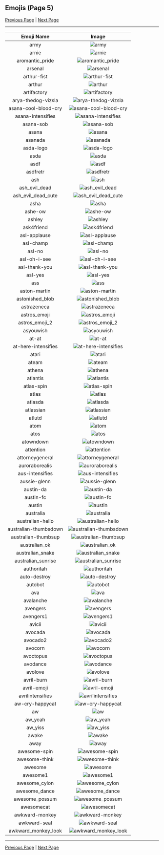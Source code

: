
## Emojis (Page 5)

[Previous Page](/docs/hc/page-a-0004.md)
  | [Next Page](/docs/hc/page-a-0006.md)

<hr />

|Emoji Name|Image|
| :-: | :-: |
|army| ![army](/emojis/hc/army.png)|
|arnie| ![arnie](/emojis/hc/arnie.jpg)|
|aromantic_pride| ![aromantic_pride](/emojis/hc/aromantic_pride.png)|
|arsenal| ![arsenal](/emojis/hc/arsenal.png)|
|arthur-fist| ![arthur-fist](/emojis/hc/arthur-fist.png)|
|arthur| ![arthur](/emojis/hc/arthur.jpg)|
|artifactory| ![artifactory](/emojis/hc/artifactory.png)|
|arya-thedog-vizsla| ![arya-thedog-vizsla](/emojis/hc/arya-thedog-vizsla.jpg)|
|asana-cool-blood-cry| ![asana-cool-blood-cry](/emojis/hc/asana-cool-blood-cry.png)|
|asana-intensifies| ![asana-intensifies](/emojis/hc/asana-intensifies.gif)|
|asana-sob| ![asana-sob](/emojis/hc/asana-sob.png)|
|asana| ![asana](/emojis/hc/asana.png)|
|asanada| ![asanada](/emojis/hc/asanada.png)|
|asda-logo| ![asda-logo](/emojis/hc/asda-logo.png)|
|asda| ![asda](/emojis/hc/asda.png)|
|asdf| ![asdf](/emojis/hc/asdf.gif)|
|asdfretr| ![asdfretr](/emojis/hc/asdfretr.jpg)|
|ash| ![ash](/emojis/hc/ash.png)|
|ash_evil_dead| ![ash_evil_dead](/emojis/hc/ash_evil_dead.png)|
|ash_evil_dead_cute| ![ash_evil_dead_cute](/emojis/hc/ash_evil_dead_cute.png)|
|asha| ![asha](/emojis/hc/asha.png)|
|ashe-ow| ![ashe-ow](/emojis/hc/ashe-ow.png)|
|ashley| ![ashley](/emojis/hc/ashley.jpg)|
|ask4friend| ![ask4friend](/emojis/hc/ask4friend.jpg)|
|asl-applause| ![asl-applause](/emojis/hc/asl-applause.gif)|
|asl-champ| ![asl-champ](/emojis/hc/asl-champ.gif)|
|asl-no| ![asl-no](/emojis/hc/asl-no.gif)|
|asl-oh-i-see| ![asl-oh-i-see](/emojis/hc/asl-oh-i-see.gif)|
|asl-thank-you| ![asl-thank-you](/emojis/hc/asl-thank-you.gif)|
|asl-yes| ![asl-yes](/emojis/hc/asl-yes.gif)|
|ass| ![ass](/emojis/hc/ass.png)|
|aston-martin| ![aston-martin](/emojis/hc/aston-martin.jpg)|
|astonished_blob| ![astonished_blob](/emojis/hc/astonished_blob.png)|
|astrazeneca| ![astrazeneca](/emojis/hc/astrazeneca.png)|
|astros_emoji| ![astros_emoji](/emojis/hc/astros_emoji.png)|
|astros_emoji_2| ![astros_emoji_2](/emojis/hc/astros_emoji_2.png)|
|asyouwish| ![asyouwish](/emojis/hc/asyouwish.jpg)|
|at-at| ![at-at](/emojis/hc/at-at.png)|
|at-here-intensifies| ![at-here-intensifies](/emojis/hc/at-here-intensifies.gif)|
|atari| ![atari](/emojis/hc/atari.png)|
|ateam| ![ateam](/emojis/hc/ateam.jpg)|
|athena| ![athena](/emojis/hc/athena.png)|
|atlantis| ![atlantis](/emojis/hc/atlantis.png)|
|atlas-spin| ![atlas-spin](/emojis/hc/atlas-spin.gif)|
|atlas| ![atlas](/emojis/hc/atlas.png)|
|atlasda| ![atlasda](/emojis/hc/atlasda.png)|
|atlassian| ![atlassian](/emojis/hc/atlassian.png)|
|atlutd| ![atlutd](/emojis/hc/atlutd.jpg)|
|atom| ![atom](/emojis/hc/atom.png)|
|atos| ![atos](/emojis/hc/atos.png)|
|atowndown| ![atowndown](/emojis/hc/atowndown.gif)|
|attention| ![attention](/emojis/hc/attention.png)|
|attorneygeneral| ![attorneygeneral](/emojis/hc/attorneygeneral.jpg)|
|auroraborealis| ![auroraborealis](/emojis/hc/auroraborealis.jpg)|
|aus-intensifies| ![aus-intensifies](/emojis/hc/aus-intensifies.gif)|
|aussie-glenn| ![aussie-glenn](/emojis/hc/aussie-glenn.png)|
|austin-da| ![austin-da](/emojis/hc/austin-da.png)|
|austin-fc| ![austin-fc](/emojis/hc/austin-fc.png)|
|austin| ![austin](/emojis/hc/austin.jpg)|
|australia| ![australia](/emojis/hc/australia.gif)|
|australian-hello| ![australian-hello](/emojis/hc/australian-hello.png)|
|australian-thumbsdown| ![australian-thumbsdown](/emojis/hc/australian-thumbsdown.png)|
|australian-thumbsup| ![australian-thumbsup](/emojis/hc/australian-thumbsup.png)|
|australian_ok| ![australian_ok](/emojis/hc/australian_ok.png)|
|australian_snake| ![australian_snake](/emojis/hc/australian_snake.png)|
|australian_sunrise| ![australian_sunrise](/emojis/hc/australian_sunrise.png)|
|authoritah| ![authoritah](/emojis/hc/authoritah.jpg)|
|auto-destroy| ![auto-destroy](/emojis/hc/auto-destroy.png)|
|autobot| ![autobot](/emojis/hc/autobot.png)|
|ava| ![ava](/emojis/hc/ava.jpg)|
|avalanche| ![avalanche](/emojis/hc/avalanche.png)|
|avengers| ![avengers](/emojis/hc/avengers.jpg)|
|avengers1| ![avengers1](/emojis/hc/avengers1.gif)|
|avicii| ![avicii](/emojis/hc/avicii.png)|
|avocada| ![avocada](/emojis/hc/avocada.png)|
|avocado2| ![avocado2](/emojis/hc/avocado2.png)|
|avocorn| ![avocorn](/emojis/hc/avocorn.png)|
|avoctopus| ![avoctopus](/emojis/hc/avoctopus.png)|
|avodance| ![avodance](/emojis/hc/avodance.gif)|
|avolove| ![avolove](/emojis/hc/avolove.png)|
|avril-burn| ![avril-burn](/emojis/hc/avril-burn.gif)|
|avril-emoji| ![avril-emoji](/emojis/hc/avril-emoji.png)|
|avrilintensifies| ![avrilintensifies](/emojis/hc/avrilintensifies.gif)|
|aw-cry-happycat| ![aw-cry-happycat](/emojis/hc/aw-cry-happycat.png)|
|aw| ![aw](/emojis/hc/aw.png)|
|aw_yeah| ![aw_yeah](/emojis/hc/aw_yeah.gif)|
|aw_yiss| ![aw_yiss](/emojis/hc/aw_yiss.png)|
|awake| ![awake](/emojis/hc/awake.png)|
|away| ![away](/emojis/hc/away.png)|
|awesome-spin| ![awesome-spin](/emojis/hc/awesome-spin.gif)|
|awesome-think| ![awesome-think](/emojis/hc/awesome-think.png)|
|awesome| ![awesome](/emojis/hc/awesome.png)|
|awesome1| ![awesome1](/emojis/hc/awesome1.gif)|
|awesome_cylon| ![awesome_cylon](/emojis/hc/awesome_cylon.gif)|
|awesome_dance| ![awesome_dance](/emojis/hc/awesome_dance.gif)|
|awesome_possum| ![awesome_possum](/emojis/hc/awesome_possum.jpg)|
|awesomecat| ![awesomecat](/emojis/hc/awesomecat.png)|
|awkward-monkey| ![awkward-monkey](/emojis/hc/awkward-monkey.png)|
|awkward-seal| ![awkward-seal](/emojis/hc/awkward-seal.jpg)|
|awkward_monkey_look| ![awkward_monkey_look](/emojis/hc/awkward_monkey_look.gif)|

<hr/>

[Previous Page](/docs/hc/page-a-0004.md)
  | [Next Page](/docs/hc/page-a-0006.md)